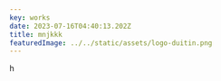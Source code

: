 ```yaml
---
key: works
date: 2023-07-16T04:40:13.202Z
title: mnjkkk
featuredImage: ../../static/assets/logo-duitin.png
---
```

h